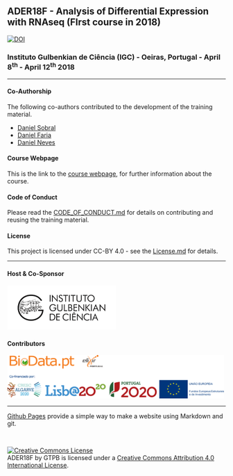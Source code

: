 ## ADER18F - Analysis of Differential Expression with RNAseq (FIrst course in 2018)
[![DOI](https://zenodo.org/badge/DOI/10.5281/zenodo.3813841.svg)](https://doi.org/10.5281/zenodo.3813841)

###  Instituto Gulbenkian de Ciência (IGC) - Oeiras, Portugal - April 8<sup>th</sup> - April 12<sup>th</sup> 2018

---

#### Co-Authorship

The following co-authors contributed to the development of the training material.

* [Daniel Sobral](https://github.com/dsobral)
* [Daniel Faria](https://github.com/DanFaria)
* [Daniel Neves](https://github.com/amar00k)

#### Course Webpage
This is the link to the [course webpage](http://gtpb.igc.gulbenkian.pt/bicourses/2018/ADER18F/), for further information about the course.

#### Code of Conduct
Please read the [CODE_OF_CONDUCT.md](./CODE_OF_CONDUCT.md) for details on contributing and reusing the training material.

#### License
This project is licensed under CC-BY 4.0 - see the [License.md](License.md) for details.

---

#### Host & Co-Sponsor

<a href="http://www.igc.gulbenkian.pt/"><img src="./assets/readme_img/Logo_IGC_2014.png" alt="Instituto Gulbenkian de Ciência" width="250px"></a>

#### Contributors

<a href="https://biodata.pt/"><img src="./assets/readme_img/BIoData_and_co-financiadores.png" alt="Instituto Gulbenkian de Ciência" width="500px"></a>

---

[Github Pages](https://pages.github.com) provide a simple way to make a website using Markdown and git.

<br>

<a rel="license" href="http://creativecommons.org/licenses/by/4.0/"><img alt="Creative Commons License" style="border-width:0" src="https://i.creativecommons.org/l/by/4.0/88x31.png" /></a><br /><span xmlns:dct="http://purl.org/dc/terms/" property="dct:title">ADER18F</span> by <span xmlns:cc="http://creativecommons.org/ns#" property="cc:attributionName">GTPB</span> is licensed under a <a rel="license" href="http://creativecommons.org/licenses/by/4.0/">Creative Commons Attribution 4.0 International License</a>.
